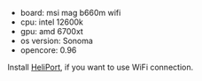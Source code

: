 + board: msi mag b660m wifi
+ cpu: intel 12600k
+ gpu: amd 6700xt
+ os version: Sonoma
+ opencore: 0.96

Install [HeliPort](https://openintelwireless.github.io/HeliPort/), if you want to use WiFi connection.